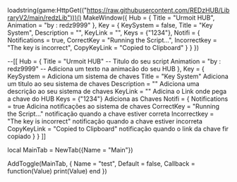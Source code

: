 loadstring(game:HttpGet(("https://raw.githubusercontent.com/REDzHUB/LibraryV2/main/redzLib")))()
MakeWindow({
  Hub = {
    Title = "Urmoit HUB",
    Animation = "by : redz9999"
  },
  Key = {
    KeySystem = false,
    Title = "Key System",
    Description = "",
    KeyLink = "",
    Keys = {"1234"},
    Notifi = {
      Notifications = true,
      CorrectKey = "Running the Script...",
      Incorrectkey = "The key is incorrect",
      CopyKeyLink = "Copied to Clipboard"
    }
  }
})

--[[
  Hub = {
    Title = "Urmoit HUB" -- <string> Titulo do seu script
    Animation = "by : redz9999" -- <string> Adiciona um texto na animacão do seu HUB
  },
  Key = {
    KeySystem = <bollean> Adiciona um sistema de chaves
    Title = "Key System" <string> Adiciona um titulo ao seu sistema de chaves
    Description = "" <string> Adiciona uma descrição ao seu sistema de chaves
    KeyLink = "" <string> Adicina o Link onde pega a chave do HUB
    Keys = {"1234"} <table> Adiciona as Chaves
    Notifi = {
      Notifications = true <boolean> Adicina notificações ao sistema de chaves
      CorrectKey = "Running the Script..." <string> notificação quando a chave estiver correta
      Incorrectkey = "The key is incorrect" <string> notificação quando a chave estiver incorreta
      CopyKeyLink = "Copied to Clipboard" <string> notificação quando o link da chave fir copiado
    }
  }
]]

local MainTab = NewTab({Name = "Main"})

AddToggle(MainTab, {
  Name = "test",
  Default = false,
  Callback = function(Value)
    print(Value)
  end
})
